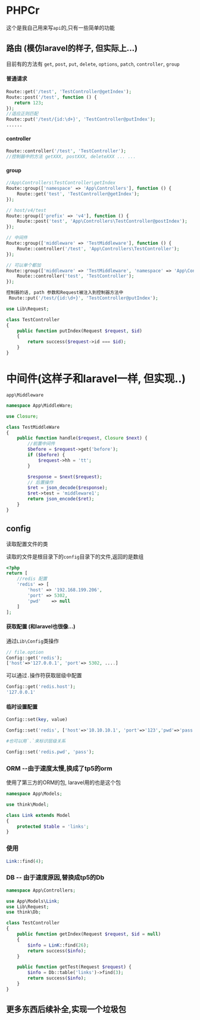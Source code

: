 # PHPCr

这个是我自己用来写`api`的,只有一些简单的功能
## 路由 (模仿laravel的样子, 但实际上...)


目前有的方法有 `get`, `post`, `put`, `delete`, `options`, `patch`, `controller`, `group`

 #### 普通请求

 ```php
 Route::get('/test', 'TestController@getIndex');
 Route::post('/test', function () {
    return 123;
 });
 //适应正则匹配
 Route::put('/test/{id:\d+}', 'TestController@putIndex');
......
```

#### controller

```php
Route::controller('/test', 'TestController');
//控制器中的方法 getXXX, postXXX, deleteXXX ... ...
```

#### group

```php
//App\Controllers\TestController\getIndex
Route::group(['namespace' => 'App\Controllers'], function () {
    Route::get('test', 'TestController@getIndex');
});

// host/v4/test
Route::group(['prefix' => 'v4'], function () {
    Route::post('test', 'App\Controllers\TestController@postIndex');
});

// 中间件
Route::group(['middleware' => 'TestMiddleware'], function () {
    Route::controller('/test', 'App\Controllers\TestController');
});

// 可以单个都加
Route::group(['middleware' => 'TestMiddleware', 'namespace' => 'App\Controllers', 'prefix' => 'prefix'], function () {
    Route::controller('test', 'TestController');
});

控制器的话, path 参数和Request被注入到控制器方法中
 Route::put('/test/{id:\d+}', 'TestController@putIndex');

use Lib\Request;

class TestController
{
    public function putIndex(Request $request, $id)
    {
        return success($request->id === $id);
    }
}
```

# 中间件(这样子和laravel一样, 但实现..)

`app\Middleware`

```php
namespace App\MiddleWare;

use Closure;

class TestMiddleWare
{
    public function handle($request, Closure $next) {
        //前置中间件
        $before = $request->get('before');
        if ($before) {
            $request->hh = 'tt';
        }

        $response = $next($request);
        // 后置操作
        $ret = json_decode($response);
        $ret->test = 'middleware1';
        return json_encode($ret);
    }
}

```

## config

读取配置文件的类

读取的文件是根目录下的`config`目录下的文件,返回的是数组

```php
<?php
return [
	//redis 配置
	'redis' => [
		'host' => '192.168.199.206',
		'port' => 5302,
		'pwd'	 => null
	]
];
```

#### 获取配置 (和laravel也很像...)

通过`Lib\Config`类操作

```php
// file.option
Config::get('redis');
['host'=>'127.0.0.1', 'port'=> 5302, ....]
```

可以通过`.`操作符获取层级中配置

```php
Config::get('redis.host');
'127.0.0.1'
```

#### 临时设置配置

```php
Config::set(key, value)

Config::set('redis', ['host'=>'10.10.10.1', 'port'=>'123','pwd'=>'pass']);

#也可以用`.`来标识层级关系

Config::set('redis.pwd', 'pass');
```

### ORM --由于速度太慢,换成了tp5的orm

使用了第三方的ORM的包, laravel用的也是这个包

```php
namespace App\Models;

use think\Model;

class Link extends Model
{
    protected $table = 'links';
}
```

### 使用

```php
Link::find(4);
```

### DB -- 由于速度原因,替换成tp5的Db

```php
namespace App\Controllers;

use App\Models\Link;
use Lib\Request;
use think\Db;

class TestController
{
    public function getIndex(Request $request, $id = null)
    {
        $info = LinK::find(26);
        return success($info);
    }

    public function getTest(Request $request) {
        $info = Db::table('links')->find(3);
        return success($info);
    }
}
```

## 更多东西后续补全,实现一个垃圾包